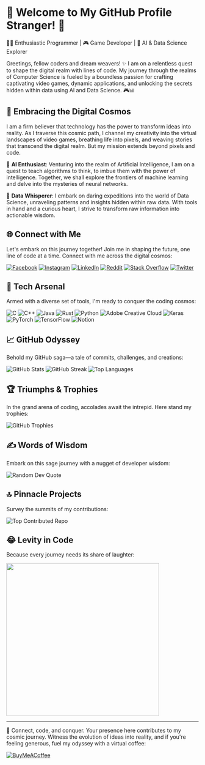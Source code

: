 # 🚀 Welcome to My GitHub Profile Stranger! 🌟

👨‍💻 Enthusiastic Programmer | 🎮 Game Developer | 🤖 AI & Data Science Explorer

Greetings, fellow coders and dream weavers! ✨ I am on a relentless quest to shape the digital realm with lines of code. My journey through the realms of Computer Science is fueled by a boundless passion for crafting captivating video games, dynamic applications, and unlocking the secrets hidden within data using AI and Data Science. 🎮📊

## 🌌 Embracing the Digital Cosmos

I am a firm believer that technology has the power to transform ideas into reality. As I traverse this cosmic path, I channel my creativity into the virtual landscapes of video games, breathing life into pixels, and weaving stories that transcend the digital realm. But my mission extends beyond pixels and code.

🧠 **AI Enthusiast**: Venturing into the realm of Artificial Intelligence, I am on a quest to teach algorithms to think, to imbue them with the power of intelligence. Together, we shall explore the frontiers of machine learning and delve into the mysteries of neural networks.

🤝 **Data Whisperer**: I embark on daring expeditions into the world of Data Science, unraveling patterns and insights hidden within raw data. With tools in hand and a curious heart, I strive to transform raw information into actionable wisdom.

## 🌐 Connect with Me

Let's embark on this journey together! Join me in shaping the future, one line of code at a time. Connect with me across the digital cosmos:

[![Facebook](https://img.shields.io/badge/Facebook-%231877F2.svg?logo=Facebook&logoColor=white)](https://facebook.com/SharifdotG) [![Instagram](https://img.shields.io/badge/Instagram-%23E4405F.svg?logo=Instagram&logoColor=white)](https://instagram.com/sharifdotg) [![LinkedIn](https://img.shields.io/badge/LinkedIn-%230077B5.svg?logo=linkedin&logoColor=white)](https://linkedin.com/in/sharifdotg) [![Reddit](https://img.shields.io/badge/Reddit-%23FF4500.svg?logo=Reddit&logoColor=white)](https://reddit.com/user/SharifdotG) [![Stack Overflow](https://img.shields.io/badge/-Stackoverflow-FE7A16?logo=stack-overflow&logoColor=white)](https://stackoverflow.com/users/22041127) [![Twitter](https://img.shields.io/badge/Twitter-%231DA1F2.svg?logo=Twitter&logoColor=white)](https://twitter.com/SharifdotG) 

## 💼 Tech Arsenal

Armed with a diverse set of tools, I'm ready to conquer the coding cosmos:

![C](https://img.shields.io/badge/c-%2300599C.svg?style=for-the-badge&logo=c&logoColor=white) ![C++](https://img.shields.io/badge/c++-%2300599C.svg?style=for-the-badge&logo=c%2B%2B&logoColor=white) ![Java](https://img.shields.io/badge/java-%23ED8B00.svg?style=for-the-badge&logo=java&logoColor=white) ![Rust](https://img.shields.io/badge/rust-%23000000.svg?style=for-the-badge&logo=rust&logoColor=white) ![Python](https://img.shields.io/badge/python-3670A0?style=for-the-badge&logo=python&logoColor=ffdd54) ![Adobe Creative Cloud](https://img.shields.io/badge/adobe%20creative%20cloud-%23FF0000.svg?style=for-the-badge&logo=adobe%20creative%20cloud&logoColor=white) ![Keras](https://img.shields.io/badge/Keras-%23D00000.svg?style=for-the-badge&logo=Keras&logoColor=white) ![PyTorch](https://img.shields.io/badge/PyTorch-%23EE4C2C.svg?style=for-the-badge&logo=PyTorch&logoColor=white) ![TensorFlow](https://img.shields.io/badge/TensorFlow-%23FF6F00.svg?style=for-the-badge&logo=TensorFlow&logoColor=white) ![Notion](https://img.shields.io/badge/Notion-%23000000.svg?style=for-the-badge&logo=notion&logoColor=white)

## 📈 GitHub Odyssey

Behold my GitHub saga—a tale of commits, challenges, and creations:

![GitHub Stats](https://github-readme-stats.vercel.app/api?username=SharifdotG&theme=onedark&hide_border=false&include_all_commits=false&count_private=true)
![GitHub Streak](https://github-readme-streak-stats.herokuapp.com/?user=SharifdotG&theme=onedark&hide_border=false)
![Top Languages](https://github-readme-stats.vercel.app/api/top-langs/?username=SharifdotG&theme=onedark&hide_border=false&layout=compact)

## 🏆 Triumphs & Trophies

In the grand arena of coding, accolades await the intrepid. Here stand my trophies:

![GitHub Trophies](https://github-profile-trophy.vercel.app/?username=SharifdotG&theme=onedark&no-frame=false&no-bg=false&margin-w=4)

## ✍️ Words of Wisdom

Embark on this sage journey with a nugget of developer wisdom:

![Random Dev Quote](https://quotes-github-readme.vercel.app/api?type=vertical&theme=gruvbox)

## 🔝 Pinnacle Projects

Survey the summits of my contributions:

![Top Contributed Repo](https://github-contributor-stats.vercel.app/api?username=SharifdotG&limit=5&theme=onedark&combine_all_yearly_contributions=true)

## 😂 Levity in Code

Because every journey needs its share of laughter:

<img src='https://randommeme-five.vercel.app/' style="height: 400px;"/>

---

🔗 Connect, code, and conquer. Your presence here contributes to my cosmic journey. Witness the evolution of ideas into reality, and if you're feeling generous, fuel my odyssey with a virtual coffee:

[![BuyMeACoffee](https://img.shields.io/badge/Buy%20Me%20a%20Coffee-ffdd00?style=for-the-badge&logo=buy-me-a-coffee&logoColor=black)](https://buymeacoffee.com/SharifdotG) 

<!-- This masterpiece is crafted with the aid of GPRM ( https://gprm.itsvg.in ) -->
